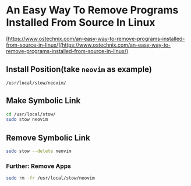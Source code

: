 # An Easy Way To Remove Programs Installed From Source In Linux
[https://www.ostechnix.com/an-easy-way-to-remove-programs-installed-from-source-in-linux/](https://www.ostechnix.com/an-easy-way-to-remove-programs-installed-from-source-in-linux/)

## Install Position(take `neovim` as example)

```
/usr/local/stow/neovim/
```

## Make Symbolic Link

```sh
cd /usr/local/stow/
sudo stow neovim
```

## Remove Symbolic Link

```sh
sudo stow --delete neovim
```

### Further: Remove Apps

```sh
sudo rm -fr /usr/local/stow/neovim
```

